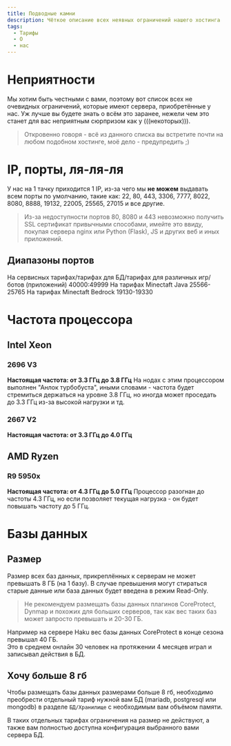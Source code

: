 ```yaml
---
title: Подводные камни
description: Чёткое описание всех неявных ограничений нашего хостинга
tags:
  - Тарифы
  - О
  - нас
---
```


# Неприятности
Мы хотим быть честными с вами, поэтому вот список всех не очевидных ограничений, которые имеют сервера, приобретённые у нас.
Уж лучше вы будете знать о всём это заранее, нежели чем это станет для вас неприятным сюрпризом как у (((некоторых))).

> Откровенно говоря - всё из данного списка вы встретите почти на любом подобном хостинге, моё дело - предупредить ;)


# IP, порты, ля-ля-ля
У нас на 1 тачку приходится 1 IP, из-за чего мы **не можем** выдавать всем порты по умолчанию, такие как:
22, 80, 443, 3306, 7777, 8022, 8080, 8888, 19132, 22005, 25565, 27015 и все другие.
> Из-за недоступности портов 80, 8080 и 443 невозможно получить SSL сертификат привычными способами, имейте это ввиду, покупая сервера nginx или Python (Flask), JS и других веб и иных приложений.


## Диапазоны портов
На сервисных тарифах/тарифах для БД/тарифах для различных игр/ботов (приложений) 40000:49999
На тарифах Minectaft Java 25566-25765
На тарифах Minectaft Bedrock 19130-19330

# Частота процессора
## Intel Xeon 
### 2696 V3
**Настоящая частота: от 3.3 ГГц до 3.8 ГГц**
На нодах с этим процессором выполнен "Анлок турбобуста", иными словами - частота будет стремиться держаться на уровне 3.8 ГГц, но иногда может проседать до 3.3 ГГц из-за высокой нагрузки и тд.

### 2667 V2
**Настоящая частота: от 3.3 ГГц до 4.0 ГГц**

## AMD Ryzen
### R9 5950x
**Настоящая частота: от 4.3 ГГц до 5.0 ГГц**
Процессор разогнан до частоты 4.3 ГГц, но если позволяет текущая нагрузка - он будет повышать частоту до 5 ГГц.

# Базы данных
## Размер
Размер всех баз данных, прикреплённых к серверам не может превышать 8 ГБ (на 1 базу).
В случае превышения могут стираться старые данные или база данных будет введена в режим Read-Only.
> Не рекомендуем размещать базы данных плагинов CoreProtect, Dynmap и похожих для больших серверов, так как вес таких баз может запросто превышать и 20-30 ГБ.

Например на сервере Haku вес базы данных CoreProtect в конце сезона превышал 40 ГБ.   
Это в среднем онлайн 30 человек на протяжении 4 месяцев играл и записывал действия в БД.


## Хочу больше 8 гб
Чтобы размещать базы данных размерами больше 8 гб, необходимо преобрести отдельный тариф нужной вам БД (mariadb, postgresql или mongodb) в разделе `БД/Хранилище` с необходимым вам объёмом памяти.  

В таких отдельных тарифах ограничения на размер не действуют, а также вам полностью доступна конфигурация выбранного вами сервера БД.
